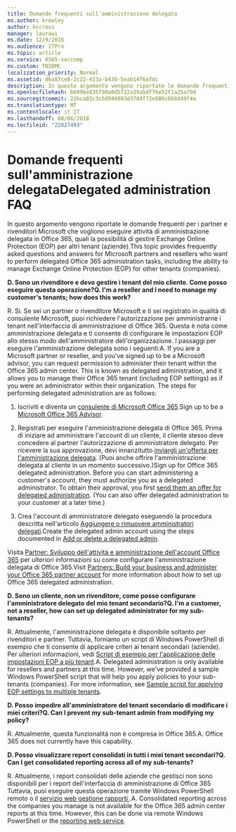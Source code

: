 ```yaml
---
title: Domande frequenti sull'amministrazione delegata
ms.author: krowley
author: kccross
manager: laurawi
ms.date: 12/9/2016
ms.audience: ITPro
ms.topic: article
ms.service: O365-seccomp
ms.custom: TN2DMC
localization_priority: Normal
ms.assetid: d6a87ce8-2c22-433a-b430-5eab14f6afdc
description: In questo argomento vengono riportate le domande frequenti per i partner e rivenditori Microsoft che vogliono eseguire attività di amministrazione delegata in Office 365, quali la possibilità di gestire Exchange Online Protection (EOP) per altri tenant (aziende).
ms.openlocfilehash: b6096e835f90a0d5f22a39a5df76e52f1a25a79d
ms.sourcegitcommit: 22bca85c3c6d946083d3784f72e886c068d49f4a
ms.translationtype: MT
ms.contentlocale: it-IT
ms.lasthandoff: 08/06/2018
ms.locfileid: "22027493"
---
```

# <a name="delegated-administration-faq"></a><span data-ttu-id="1eab5-103">Domande frequenti sull'amministrazione delegata</span><span class="sxs-lookup"><span data-stu-id="1eab5-103">Delegated administration FAQ</span></span>

<span data-ttu-id="1eab5-104">In questo argomento vengono riportate le domande frequenti per i partner e rivenditori Microsoft che vogliono eseguire attività di amministrazione delegata in Office 365, quali la possibilità di gestire Exchange Online Protection (EOP) per altri tenant (aziende).</span><span class="sxs-lookup"><span data-stu-id="1eab5-104">This topic provides frequently asked questions and answers for Microsoft partners and resellers who want to perform delegated Office 365 administration tasks, including the ability to manage Exchange Online Protection (EOP) for other tenants (companies).</span></span>
  
 <span data-ttu-id="1eab5-105">**D. Sono un rivenditore e devo gestire i tenant del mio cliente. Come posso eseguire questa operazione?**</span><span class="sxs-lookup"><span data-stu-id="1eab5-105">**Q. I'm a reseller and I need to manage my customer's tenants; how does this work?**</span></span>
  
<span data-ttu-id="1eab5-p101">R. Sì. Se sei un partner o rivenditore Microsoft e ti sei registrato in qualità di consulente Microsoft, puoi richiedere l'autorizzazione per amministrarne i tenant nell'interfaccia di amministrazione di Office 365. Questa è nota come amministrazione delegata e ti consente di configurare le impostazioni EOP allo stesso modo dell'amministratore dell'organizzazione. I passaggi per eseguire l'amministrazione delegata sono i seguenti:</span><span class="sxs-lookup"><span data-stu-id="1eab5-p101">A. If you are a Microsoft partner or reseller, and you've signed up to be a Microsoft advisor, you can request permission to administer their tenant within the Office 365 admin center. This is known as delegated administration, and it allows you to manage their Office 365 tenant (including EOP settings) as if you were an administrator within their organization. The steps for performing delegated administration are as follows:</span></span>
  
1. <span data-ttu-id="1eab5-110">Iscriviti e diventa un [consulente di Microsoft Office 365](https://aka.ms/cloudbenefits).</span><span class="sxs-lookup"><span data-stu-id="1eab5-110">Sign up to be a [Microsoft Office 365 Advisor](https://aka.ms/cloudbenefits).</span></span>
    
2. <span data-ttu-id="1eab5-p102">Registrati per eseguire l'amministrazione delegata di Office 365. Prima di iniziare ad amministrare l'account di un cliente, il cliente stesso deve concedere al partner l'autorizzazione di amministratore delegato. Per ricevere la sua approvazione, devi innanzitutto [inviargli un'offerta per l'amministrazione delegata](https://go.microsoft.com/fwlink/?LinkId=396829). (Puoi anche offrire l'amministrazione delegata al cliente in un momento successivo.)</span><span class="sxs-lookup"><span data-stu-id="1eab5-p102">Sign up for Office 365 delegated administration. Before you can start administering a customer's account, they must authorize you as a delegated administrator. To obtain their approval, you first [send them an offer for delegated administration](https://go.microsoft.com/fwlink/?LinkId=396829). (You can also offer delegated administration to your customer at a later time.)</span></span> 
    
3. <span data-ttu-id="1eab5-115">Crea l'account di amministratore delegato eseguendo la procedura descritta nell'articolo [Aggiungere o rimuovere amministratori delegati](https://go.microsoft.com/fwlink/?LinkId=396831).</span><span class="sxs-lookup"><span data-stu-id="1eab5-115">Create the delegated admin account using the steps documented in [Add or delete a delegated admin](https://go.microsoft.com/fwlink/?LinkId=396831).</span></span>
    
<span data-ttu-id="1eab5-116">Visita [Partner: Sviluppo dell'attività e amministrazione dell'account Office 365](https://go.microsoft.com/fwlink/?LinkId=301485) per ulteriori informazioni su come configurare l'amministrazione delegata di Office 365.</span><span class="sxs-lookup"><span data-stu-id="1eab5-116">Visit [Partners: Build your business and administer your Office 365 partner account](https://go.microsoft.com/fwlink/?LinkId=301485) for more information about how to set up Office 365 delegated administration.</span></span> 
  
 <span data-ttu-id="1eab5-117">**D. Sono un cliente, non un rivenditore, come posso configurare l'amministratore delegato del mio tenant secondario?**</span><span class="sxs-lookup"><span data-stu-id="1eab5-117">**Q. I'm a customer, not a reseller, how can set up delegated administrator for my sub-tenants?**</span></span>
  
<span data-ttu-id="1eab5-p103">R. Attualmente, l'amministrazione delegata è disponibile soltanto per rivenditori e partner. Tuttavia, forniamo un script di Windows PowerShell di esempio che ti consente di applicare criteri ai tenant secondari (aziende). Per ulteriori informazioni, vedi [Script di esempio per l'applicazione delle impostazioni EOP a più tenant](sample-script-for-applying-eop-settings-to-multiple-tenants.md).</span><span class="sxs-lookup"><span data-stu-id="1eab5-p103">A. Delegated administration is only available for resellers and partners at this time. However, we've provided a sample Windows PowerShell script that will help you apply policies to your sub-tenants (companies). For more information, see [Sample script for applying EOP settings to multiple tenants](sample-script-for-applying-eop-settings-to-multiple-tenants.md).</span></span>
  
 <span data-ttu-id="1eab5-122">**D. Posso impedire all'amministratore del tenant secondario di modificare i miei criteri?**</span><span class="sxs-lookup"><span data-stu-id="1eab5-122">**Q. Can I prevent my sub-tenant admin from modifying my policy?**</span></span>
  
<span data-ttu-id="1eab5-p104">R. Attualmente, questa funzionalità non è compresa in Office 365.</span><span class="sxs-lookup"><span data-stu-id="1eab5-p104">A. Office 365 does not currently have this capability.</span></span>
  
 <span data-ttu-id="1eab5-125">**D. Posso visualizzare report consolidati in tutti i miei tenant secondari?**</span><span class="sxs-lookup"><span data-stu-id="1eab5-125">**Q. Can I get consolidated reporting across all of my sub-tenants?**</span></span>
  
<span data-ttu-id="1eab5-p105">R. Attualmente, i report consolidati delle aziende che gestisci non sono disponibili per i report dell'interfaccia di amministrazione di Office 365 Tuttavia, puoi eseguire questa operazione tramite Windows PowerShell remoto o il [servizio web gestione rapporti ](https://go.microsoft.com/fwlink/?LinkId=279926).</span><span class="sxs-lookup"><span data-stu-id="1eab5-p105">A. Consolidated reporting across the companies you manage is not available for the Office 365 admin center reports at this time. However, this can be done via remote Windows PowerShell or the [reporting web service](https://go.microsoft.com/fwlink/?LinkId=279926).</span></span> 
  

